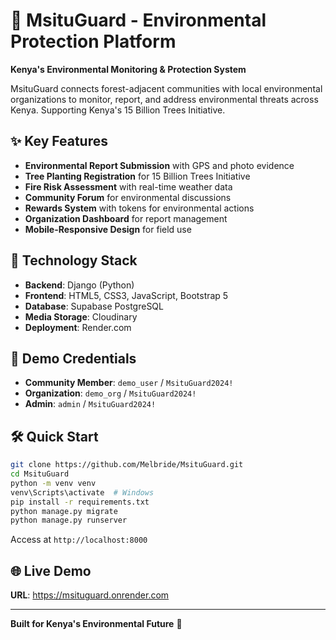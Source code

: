 # 🌿 MsituGuard - Environmental Protection Platform

**Kenya's Environmental Monitoring & Protection System**

MsituGuard connects forest-adjacent communities with local environmental organizations to monitor, report, and address environmental threats across Kenya. Supporting Kenya's 15 Billion Trees Initiative.

## ✨ Key Features

- **Environmental Report Submission** with GPS and photo evidence
- **Tree Planting Registration** for 15 Billion Trees Initiative  
- **Fire Risk Assessment** with real-time weather data
- **Community Forum** for environmental discussions
- **Rewards System** with tokens for environmental actions
- **Organization Dashboard** for report management
- **Mobile-Responsive Design** for field use

## 🚀 Technology Stack

- **Backend**: Django (Python)
- **Frontend**: HTML5, CSS3, JavaScript, Bootstrap 5
- **Database**: Supabase PostgreSQL
- **Media Storage**: Cloudinary
- **Deployment**: Render.com

## 📱 Demo Credentials

- **Community Member**: `demo_user` / `MsituGuard2024!`
- **Organization**: `demo_org` / `MsituGuard2024!`
- **Admin**: `admin` / `MsituGuard2024!`

## 🛠️ Quick Start

```bash
git clone https://github.com/Melbride/MsituGuard.git
cd MsituGuard
python -m venv venv
venv\Scripts\activate  # Windows
pip install -r requirements.txt
python manage.py migrate
python manage.py runserver
```

Access at `http://localhost:8000`

## 🌐 Live Demo

**URL**: https://msituguard.onrender.com

---

**Built for Kenya's Environmental Future** 🌿
